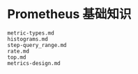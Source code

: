 # Prometheus 基础知识

```{toctree}
metric-types.md
histograms.md
step-query_range.md
rate.md
top.md
metrics-design.md
```